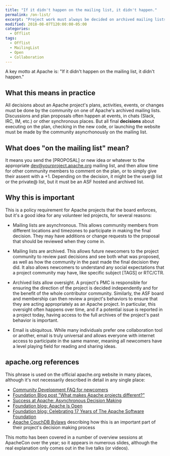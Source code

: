 ```yaml
---
title: "If it didn't happen on the mailing list, it didn't happen."
permalink: /on-list/
excerpt: "Project work must always be decided on archived mailing lists."
modified: 2018-08-07T120:00:00-05:00
categories:
  - Offlist
tags:
  - Offlist
  - MailingList
  - Open
  - Collaboration
---
```


A key motto at Apache is: "If it didn't happen on the mailing list, it didn't happen."

## What this means in practice

All decisions about an Apache project's plans, activities, events, or changes 
must be done by the community on one of Apache's archived mailing lists.
Discussions and plan proposals often happen at events, in chats (Slack, 
IRC, IM, etc.) or other synchronous places.  But all final **decisions** 
about executing on the plan, checking in the new code, or launching the 
website must be made by the community asyncrhonously on the mailing list.

## What does "on the mailing list" mean?

It means you send the [PROPOSAL] or new idea or whatever to the appropriate 
dev@yourproject.apache.org mailing list, and then allow time for other 
community members to comment on the plan, or to simply give their assent 
with a +1.  Depending on the decision, it might be the user@ list or 
the private@ list, but it must be an ASF hosted and archived list.

## Why this is important

This is a policy requirement for Apache projects that the board enforces, 
but it's a good idea for any volunteer led projects, for several reasons:

- Mailing lists are asynchronous.  This allows community members from 
different locations and timezones to participate in making the final 
decision.  They may have additions or change requests to the proposal that 
should be reviewed when they come in.

- Mailing lists are archived.  This allows future newcomers to the 
project community to review past decisions and see both what was proposed, 
as well as how the community in the past made the final decision they did.
It also allows newcomers to understand any social expectations that 
a project community may have, like specific subject [TAGS] or RTC/CTR.

- Archived lists allow oversight.  A project's PMC is responsible for 
ensuring the direction of the project is decided independently and for 
the benefit of the whole contributor community.  Similarly, the ASF 
board and membership can then review a project's behaviors to ensure 
that they are acting appropriately as an Apache project.  In particular, 
this oversight often happens over time, and if a potential issue is 
reported in a project today, having access to the full archives of 
the project's past behavior is important.

- Email is ubiquitous.  While many individuals prefer one collaboration 
tool or another, email is truly universal and allows everyone with 
internet access to participate in the same manner, meaning all newcomers 
have a level playing field for reading and sharing ideas.

## apache.org references

This phrase is used on the official apache.org website in many places, 
although it's not necessarily described in detail in any single place:

- [Community Development FAQ for newcomers](https://community.apache.org/newbiefaq.html#is-there-a-code-of-conduct-for-apache-projects)
- [Foundation Blog post "What makes Apache projects different?"](https://blogs.apache.org/comdev/entry/what_makes_apache_projects_different)
- [Success at Apache: Asynchronous Decision Making](https://blogs.apache.org/foundation/entry/success-at-apache-asynchronous-decision)
- [Foundation blog: Apache Is Open](https://blogs.apache.org/foundation/entry/apache-is-open)
- [Foundation blog: Celebrating 17 Years of The Apache Software Foundation](https://blogs.apache.org/foundation/entry/celebrating_17_years_of_the)
- [Apache CouchDB Bylaws](https://couchdb.apache.org/bylaws.html#decisions) describing how this is an important part of their project's decision making process

This motto has been covered in a number of overview sessions at ApacheCon
over the year; so it appears in numerous slides, although the real 
explanation only comes out in the live talks (or videos).
